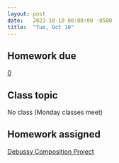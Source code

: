 ```yaml
---
layout: post
date:   2023-10-10 00:00:00 -0500
title:  "Tue, Oct 10"
---
```


## Homework due

[0](https://viva.pressbooks.pub/openmusictheory/chapter/collections/#assignments)

## Class topic

No class (Monday classes meet)

## Homework assigned

[Debussy Composition Project](https://www.google.com)

